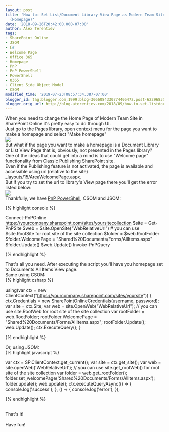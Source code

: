 ```yaml
---
layout: post
title: 'How to: Set List/Document Library View Page as Modern Team Site Welcome  Page
  (Homepage)'
date: '2018-09-26T20:42:00.000-07:00'
author: Alex Terentiev
tags:
- SharePoint Online
- JSOM
- C#
- Welcome Page
- Office 365
- Homepage
- PnP
- PnP PowerShell
- PowerShell
- O365
- Client Side Object Model
- CSOM
modified_time: '2019-07-23T08:57:34.387-07:00'
blogger_id: tag:blogger.com,1999:blog-3066084330774405472.post-6229683554851032521
blogger_orig_url: http://blog.aterentiev.com/2018/09/how-to-set-listdocument-library-view.html
---
```


When you need to change the Home Page of Modern Team Site in SharePoint Online it's pretty easy to do through UI.<br />Just go to the Pages library, open context menu for the page you want to make a homepage and select "Make homepage"<br /><img border="0" src="{{site.baseurl}}/assets/images/posts/2018/Homepage.png" /><br />But what if the page you want to make a homepage is a Document Library or List View Page that is, obviously, not presented in the Pages library?<br /><a name='more'></a>One of the ideas that could get into a mind is to use "Welcome page" functionality from Classic Publishing SharePoint site.<br />Even if the Publishing feature is not activated, the page is available and accessible using url (relative to the site) <span class="code">_layouts/15/AreaWelcomePage.aspx</span>.<br />But if you try to set the url to library's View page there you'll get the error listed below:<br /><img border="0" src="{{site.baseurl}}/assets/images/posts/2018/homepage-error.png" /><br />Thankfully, we have <a href="https://github.com/SharePoint/PnP-PowerShell" target="_blank">PnP PowerShell</a>, CSOM and JSOM:<br />
<div markdown="1">
{% highlight console %}

Connect-PnPOnline https://yourcompany.sharepoint.com/sites/yoursitecollection
$site = Get-PnPSite
$web = $site.OpenSite("WebRelativeUrl") # you can use $site.RootSite for root site of the site collection
$folder = $web.RootFolder
$folder.WelcomePage = "Shared%20Documents/Forms/AllItems.aspx"
$folder.Update()
$web.Update()
Invoke-PnPQuery

{% endhighlight %}
</div>
That's all you need. After executing the script you'll have you homepage set to Documents All Items View page.<br />Same using CSOM: 
<div markdown="1">
{% highlight csharp %}

using(var ctx = new ClientContext("https://yourcompany.sharepoint.com/sites/yoursite"))
{
  ctx.Credentials = new SharePointOnlineCredentials(username, password);
  var site = ctx.Site;
  var web = site.OpenWeb("WebRelativeUrl"); // you can use site.RootWeb for root site of the site collection
  var rootFolder = web.RootFolder;
  rootFolder.WelcomePage = "Shared%20Documents/Forms/AllItems.aspx";
  rootFolder.Update();
  web.Update();
  ctx.ExecuteQuery();
}

{% endhighlight %}
</div>
Or, using JSOM: 
<div markdown="1">
{% highlight javascript %}

var ctx = SP.ClientContext.get_current();
var site = ctx.get_site();
var web = site.openWeb('WebRelativeUrl'); // you can use site.get_rootWeb() for root site of the site collection
var folder = web.get_rootFolder();
folder.set_welcomePage('Shared%20Documents/Forms/AllItems.aspx');
folder.update();
web.update();
ctx.executeQueryAsync(() => { console.log('success'); }, () => { console.log('error'); });

{% endhighlight %}
</div>
<br />That's it!<br /><br />Have fun! 